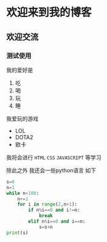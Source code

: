 # 欢迎来到我的博客
## 欢迎交流
### 测试使用

我的爱好是

1. 吃
2. 喝
3. 玩
4. 睡 

我爱玩的游戏
* LOL
* DOTA2
* 欧卡

我将会进行 `HTML` `CSS` `JAVASCRIPT` 等学习

除此之外 我还会一些python语言
如下
```python
s=0
n=1
while n<100:
    n+=1
    for i in range(2,n+1):
        if n%i==0 and i!=n:
            break
        elif n%i==0 and i==n:
            s=s+n
print(s)
```
